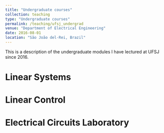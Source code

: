 ```yaml
---
title: "Undergraduate courses"
collection: teaching
type: "Undergraduate courses"
permalink: /teaching/ufsj_undergrad
venue: "Department of Electrical Engineering"
date: 2016-08-01
location: "São João del-Rei, Brazil"
---
```


This is a description of the undergraduate modules I have lectured at UFSJ since 2016.

Linear Systems
======

Linear Control
======

Electrical Circuits Laboratory
======
